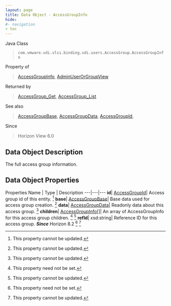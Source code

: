 ```yaml
---
layout: page
title: Data Object - AccessGroupInfo
hide:
#- navigation
- toc
---
```






Java Class
> `com.vmware.vdi.vlsi.binding.vdi.users.AccessGroup.AccessGroupInfo`

Property of
> [AccessGroupInfo](vdi.users.AccessGroup.AccessGroupInfo.md#field_detail), [AdminUserOrGroupView](vdi.users.AdminUserOrGroup.AdminUserOrGroupView.md#field_detail)

Returned by
> [AccessGroup_Get](vdi.users.AccessGroup.md#get), [AccessGroup_List](vdi.users.AccessGroup.md#list)

See also
> [AccessGroupBase](vdi.users.AccessGroup.AccessGroupBase.md), [AccessGroupData](vdi.users.AccessGroup.AccessGroupData.md), [AccessGroupId](vdi.entity.AccessGroupId.md),

Since
> Horizon View 6.0


## Data Object Description

The full access group information.

## Data Object Properties
Properties
Name |  Type |  Description
---|---|---
**id**| [AccessGroupId](vdi.entity.AccessGroupId.md)|  Access group id of this entity. [^2]
**base**| [AccessGroupBase](vdi.users.AccessGroup.AccessGroupBase.md)|  Base data used for access group creation. [^2]
**data**| [AccessGroupData](vdi.users.AccessGroup.AccessGroupData.md)|  Readonly data about this access group. [^2]
**children**| [AccessGroupInfo[]](vdi.users.AccessGroup.AccessGroupInfo.md)|  An array of AccessGroupInfo for this access group children. [^1] [^2]
**refId**|  xsd:string|  Reference ID for this access group.  **_Since_** Horizon 8.2 [^1] [^2]


 


[^1]: This property need not be set.
[^2]: This property cannot be updated.